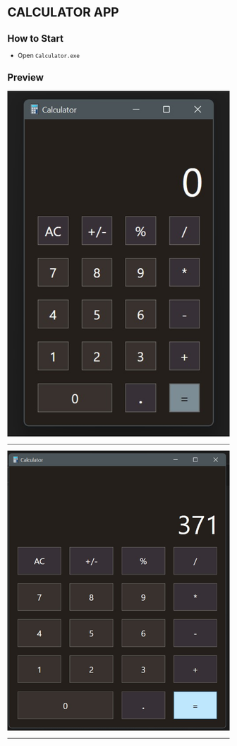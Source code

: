 # CALCULATOR APP 

## How to Start
- Open `Calculator.exe`

## Preview

![Small Window](./Calculator/Preview/preview1.jpg)
<hr>

![Bigger Window](./Calculator/Preview/preview2.jpg)
<hr>
